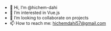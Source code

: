 - 👋 Hi, I’m @hichem-dahi
- 👀 I’m interested in Vue.js
- 💞️ I’m looking to collaborate on projects
- 📫 How to reach me: hichemdahi57@gmail.com

<!---
hichem-dahi/hichem-dahi is a ✨ special ✨ repository because its `README.md` (this file) appears on your GitHub profile.
You can click the Preview link to take a look at your changes.
--->
